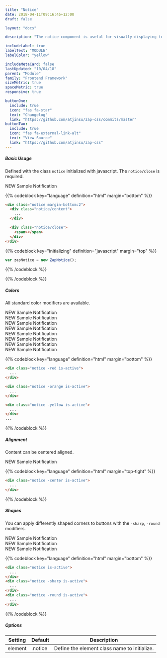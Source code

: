 ```yaml
---
title: "Notice"
date: 2018-04-11T09:16:45+12:00
draft: false

layout: "docs"

description: "The notice component is useful for visually displaying temporary content or information."

includeLabel: true
labelText: "MODULE"
labelColor: "yellow"

includeMetaCard: false
lastUpdated: "10/04/18"
parent: "Module"
family: "Frontend Framework"
sizeMetric: true
spaceMetric: true
responsive: true

buttonOne:
  include: true
  icon: "fas fa-star"
  text: "Changelog"
  link: "https://github.com/atjinsu/zap-css/commits/master"
buttonTwo:
  include: true
  icon: "fas fa-external-link-alt"
  text: "View Source"
  link: "https://github.com/atjinsu/zap-css"
---
```


##### Basic Usage

Defined with the class `notice` initialized with javascript. The `notice/close` is required.

<div class="notice align:center border:sharp margin-bottom:2 is-active">
  <div class="notice/content">
    <span class="label fill:secondary margin-right:1">NEW</span>
    Sample Notification
  </div>

  <div class="notice/close">
    <span></span>
  </div>
</div>

{{% codeblock key="language" definition="html" margin="bottom" %}}
```html
<div class="notice margin-bottom:2">
  <div class="notice/content">
    ...
  </div>

  <div class="notice/close">
    <span></span>
  </div>
</div>
```

{{% codeblock key="initializing" definition="javascript" margin="top" %}}
```javascript
var zapNotice = new ZapNotice();
```
{{% /codeblock %}}

{{% /codeblock %}}

##### Colors

All standard color modifiers are available.

<div class="notice -red margin-bottom:1 is-active">
  <div class="notice/content">
    <span class="label -middle -white u-margin-right-1">NEW</span>
    Sample Notification
  </div>

  <div class="notice/close">
    <span></span>
  </div>
</div>
<div class="notice -orange margin-bottom:1 is-active">
  <div class="notice/content">
    <span class="label -middle -white u-margin-right-1">NEW</span>
    Sample Notification
  </div>

  <div class="notice/close">
    <span></span>
  </div>
</div>
<div class="notice -yellow margin-bottom:1 is-active">
  <div class="notice/content">
    <span class="label -middle -white u-color-yellow u-margin-right-1">NEW</span>
    Sample Notification
  </div>

  <div class="notice/close">
    <span></span>
  </div>
</div>
<div class="notice -green margin-bottom:1 is-active">
  <div class="notice/content">
    <span class="label -middle -white u-color-green u-margin-right-1">NEW</span>
    Sample Notification
  </div>

  <div class="notice/close">
    <span></span>
  </div>
</div>
<div class="notice -blue margin-bottom:1 is-active">
  <div class="notice/content">
    <span class="label -middle -white u-color-blue u-margin-right-1">NEW</span>
    Sample Notification
  </div>

  <div class="notice/close">
    <span></span>
  </div>
</div>
<div class="notice -purple margin-bottom:1 is-active">
  <div class="notice/content">
    <span class="label -middle -white u-color-purple u-margin-right-1">NEW</span>
    Sample Notification
  </div>

  <div class="notice/close">
    <span></span>
  </div>
</div>
<div class="notice -black margin-bottom:1 is-active">
  <div class="notice/content">
    <span class="label -middle -white u-color-black u-margin-right-1">NEW</span>
    Sample Notification
  </div>

  <div class="notice/close">
    <span></span>
  </div>
</div>
<div class="notice -grey margin-bottom:1 is-active">
  <div class="notice/content">
    <span class="label -middle -white u-color-grey u-margin-right-1">NEW</span>
    Sample Notification
  </div>

  <div class="notice/close">
    <span></span>
  </div>
</div>

{{% codeblock key="language" definition="html" margin="bottom" %}}
```html
<div class="notice -red is-active">
  ...
</div>

<div class="notice -orange is-active">
  ...
</div>

<div class="notice -yellow is-active">
  ...
</div>
...
```
{{% /codeblock %}}

##### Alignment

Content can be centered aligned.

<div class="notice -center margin-bottom:2 is-active">
  <div class="notice/content">
    <span class="label -middle -white u-margin-right-1">NEW</span>
    Sample Notification
  </div>

  <div class="notice/close">
    <span></span>
  </div>
</div>

{{% codeblock key="language" definition="html" margin="top-tight" %}}
```html
<div class="notice -center is-active">
  ...
</div>
```
{{% /codeblock %}}

##### Shapes

You can apply differently shaped corners to buttons with the `-sharp`, `-round` modifiers.

<div class="notice margin-bottom:1 is-active">
  <div class="notice/content">
    <span class="label -middle -white u-margin-right-1">NEW</span>
    Sample Notification
  </div>

  <div class="notice/close">
    <span></span>
  </div>
</div>
<div class="notice -sharp margin-bottom:1 is-active">
  <div class="notice/content">
    <span class="label -middle -white u-margin-right-1">NEW</span>
    Sample Notification
  </div>

  <div class="notice/close">
    <span></span>
  </div>
</div>
<div class="notice -round margin-bottom:1 is-active">
  <div class="notice/content">
    <span class="label -middle -white u-margin-right-1">NEW</span>
    Sample Notification
  </div>

  <div class="notice/close">
    <span></span>
  </div>
</div>

{{% codeblock key="language" definition="html" margin="bottom" %}}
```html
<div class="notice is-active">
  ...
</div>
<div class="notice -sharp is-active">
  ...
</div>
<div class="notice -round is-active">
  ...
</div>
```
{{% /codeblock %}}


##### Options

<table class="m-table -fluid -stack">
  <thead>
    <tr>
      <th>
        <strong>Setting</strong>
      </th>
      <th>
        <strong>Default</strong>
      </th>
      <th>
        <strong>Description</strong>
      </th>
    </tr>
  </thead>
  <tbody>
    <tr>
      <td data-label="Setting">
        element
      </td>
      <td data-label="Default">
        .notice
      </td>
      <td data-label="Description">
        Define the element class name to initialize.
      </td>
    </tr>
  </tbody>
</table>

